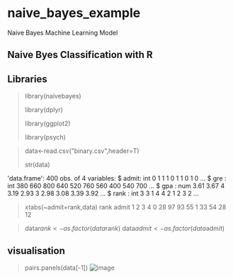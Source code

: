 # naive_bayes_example
Naive Bayes Machine Learning Model

## Naive Byes Classification with R
## Libraries
> library(naivebayes)
> 
> library(dplyr)
> 
> library(ggplot2)
> 
> library(psych)

> data<-read.csv("binary.csv",header=T)
> 
> str(data)

'data.frame':	400 obs. of  4 variables:
 $ admit: int  0 1 1 1 0 1 1 0 1 0 ...
 $ gre  : int  380 660 800 640 520 760 560 400 540 700 ...
 $ gpa  : num  3.61 3.67 4 3.19 2.93 3 2.98 3.08 3.39 3.92 ...
 $ rank : int  3 3 1 4 4 2 1 2 3 2 ...
 
> xtabs(~admit+rank,data)
     rank
admit  1  2  3  4
    0 28 97 93 55
    1 33 54 28 12
    
> data$rank<-as.factor(data$rank)
> data$admit<-as.factor(data$admit)
## visualisation
> pairs.panels(data[-1])
![image](https://user-images.githubusercontent.com/70443251/123532915-132bbb80-d72f-11eb-8fc5-076cd0668b7b.png)

